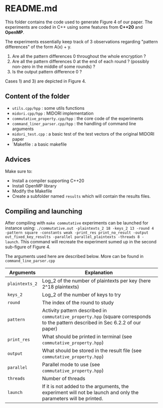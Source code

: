 README.md
=========

This folder contains the code used to generate Figure 4 of our paper.
The experiments are coded in C++ using some features from **C++20** and **OpenMP**.

The experiments essentially keep track of 3 observations regarding "pattern differences" of the form A(x) + y. 

1. Are all the pattern differences 0 throughout the whole encryption ?
2. Are all the pattern differences 0 at the end of each round ? (possibly non-zero in the middle of some rounds) ?
3. Is the output pattern difference 0 ?

Cases 1) and 3) are depicted in Figure 4.



## Content of the folder
- `utils.cpp/hpp` : some utils functions
- `midori.cpp/hpp` : MIDORI implementation
- `commutative_property.cpp/hpp` : the core code of the experiments
- `command_liner_parser.cpp/hpp` : the handling of command line arguments
- `midori_test.cpp` : a basic test of the test vectors of the original MIDORI paper
- `Makefile : a basic makefile

## Advices
Make sure to:
- Install a compiler supporting C++20
- Install OpenMP library
- Modify the Makefile
- Create a subfolder named `results` which will contain the results files.

## Compiling and launching
After compiling with `make commutative` experiments can be launched for instance
using: `./commutative.out -plaintexts_2 18 -keys_2 13 -round 4 -pattern square -constants weak -print_res print_no_result -output out_fixed_key_results -parallel parallel_plaintexts -threads 8 -launch`. This command will recreate the experiment sumed up in the second sub-figure of Figure 4.

The arguments used here are described below. More can be found in `command_line_parser.cpp`

|  Arguments   |                                                           Explanation                                                            |
|--------------|----------------------------------------------------------------------------------------------------------------------------------|
| `plaintexts_2` | Log_2 of the number of plaintexts per key (here 2^18 plaintexts)                                                                 |
| `keys_2`       | Log_2 of the number of keys to try                                                                                               |
| `round`        | The index of the round to study                                                                                                               |
| `pattern`      | Activity pattern described in `commutative_property.hpp` (square corresponds to the pattern described in Sec 6.2.2 of our paper) |
| `print_res`    | What should be printed in terminal (see `commutative_property.hpp`)                                                                       |
| `output`       | What should be stored in the result file (see `commutative_property.hpp`)                                                                |
| `parallel`     | Parallel mode to use (see `commutative_property.hpp`)                                                                            |
| `threads`      | Number of threads                                                                                                                |
| `launch`       | If it is not added to the arguments, the experiment will not be launch and only the parameters will be printed.                     |
